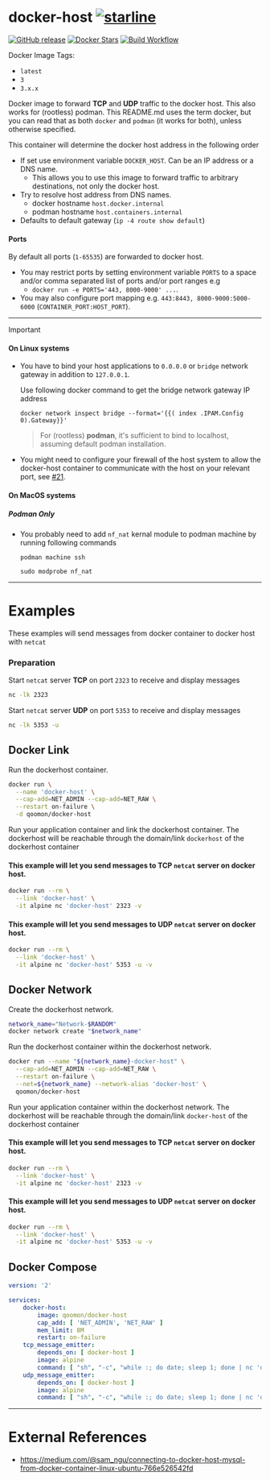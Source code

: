 
# docker-host [![starline](https://github-starline.vercel.app/qoomon/docker-host)](https://github.com/qoomon/starline)

[![GitHub release](https://img.shields.io/github/release/qoomon/docker-host.svg)](https://hub.docker.com/r/qoomon/docker-host/)
[![Docker Stars](https://img.shields.io/docker/pulls/qoomon/docker-host.svg)](https://hub.docker.com/r/qoomon/docker-host/)
[![Build Workflow](https://github.com/qoomon/docker-host/workflows/Build/badge.svg)](https://github.com/qoomon/docker-host/actions?query=workflow%3ABuild)


Docker Image Tags:
* `latest`
* `3`
* `3.x.x`

Docker image to forward **TCP** and **UDP** traffic to the docker host. This
also works for (rootless) podman. This README.md uses the term docker, but you
can read that as both `docker` and `podman` (it works for both), unless
otherwise specified.

This container will determine the docker host address in the following order
* If set use environment variable `DOCKER_HOST`. Can be an IP address or a DNS name.
  * This allows you to use this image to forward traffic to arbitrary destinations, not only the docker host.
* Try to resolve host address from DNS names.
  * docker hostname `host.docker.internal` 
  * podman hostname `host.containers.internal`
* Defaults to default gateway (`ip -4 route show default`)

#### Ports
By default all ports (`1-65535`) are forwarded to docker host. 

* You may restrict ports by setting environment variable `PORTS` to a space and/or comma separated list of ports and/or port ranges e.g 
  * `docker run -e PORTS='443, 8000-9000' ...`. 
* You may also configure port mapping e.g. `443:8443, 8000-9000:5000-6000` (`CONTAINER_PORT:HOST_PORT`).

---
> [!IMPORTANT]
> #### On **Linux systems**
> 
> * You have to bind your host applications to `0.0.0.0` or `bridge` network gateway in addition to `127.0.0.1`. 
> 
>   Use following docker command to get the bridge network gateway IP address 
> 
>   `docker network inspect bridge --format='{{( index .IPAM.Config 0).Gateway}}'`
> 
>   > For (rootless) **podman**, it's sufficient to bind to localhost, assuming
>   > default podman installation.
> 
> * You might need to configure your firewall of the host system to allow the docker-host container to communicate with the host on your relevant port, see [#21](https://github.com/qoomon/docker-host/issues/21#issuecomment-497831038).
> 
> #### On **MacOS systems**
> 
> ##### Podman Only
> 
> * You probably need to add `nf_nat` kernal module to podman machine by running following commands
> 
>   ```shell
>   podman machine ssh
> 
>   sudo modprobe nf_nat
>   ```

---

# Examples
These examples will send messages from docker container to docker host with `netcat`

### Preparation
Start `netcat` server **TCP** on port `2323` to receive and display messages
```sh
nc -lk 2323
```
Start `netcat` server **UDP** on port `5353` to receive and display messages
```sh
nc -lk 5353 -u
```   

## Docker Link
Run the dockerhost container.
```sh
docker run \
  --name 'docker-host' \
  --cap-add=NET_ADMIN --cap-add=NET_RAW \
  --restart on-failure \
  -d qoomon/docker-host
```
Run your application container and link the dockerhost container.
The dockerhost will be reachable through the domain/link `dockerhost` of the dockerhost container
#### This example will let you send messages to **TCP** `netcat` server on docker host.
```sh
docker run --rm \
  --link 'docker-host' \
  -it alpine nc 'docker-host' 2323 -v
```
#### This example will let you send messages to **UDP** `netcat` server on docker host.
```sh
docker run --rm \
  --link 'docker-host' \
  -it alpine nc 'docker-host' 5353 -u -v
```

## Docker Network
Create the dockerhost network.
```sh
network_name="Network-$RANDOM"
docker network create "$network_name"
```
Run the dockerhost container within the dockerhost network.
```sh
docker run --name "${network_name}-docker-host" \
  --cap-add=NET_ADMIN --cap-add=NET_RAW \
  --restart on-failure \
  --net=${network_name} --network-alias 'docker-host' \
  qoomon/docker-host
```
Run your application container within the dockerhost network.
The dockerhost will be reachable through the domain/link `docker-host` of the dockerhost container
#### This example will let you send messages to **TCP** `netcat` server on docker host.
```sh
docker run --rm \
  --link 'docker-host' \
  -it alpine nc 'docker-host' 2323 -v
```
#### This example will let you send messages to **UDP** `netcat` server on docker host.
```sh
docker run --rm \
  --link 'docker-host' \
  -it alpine nc 'docker-host' 5353 -u -v
```

## Docker Compose
```yaml
version: '2'

services:
    docker-host:
        image: qoomon/docker-host
        cap_add: [ 'NET_ADMIN', 'NET_RAW' ]
        mem_limit: 8M
        restart: on-failure
    tcp_message_emitter:
        depends_on: [ docker-host ]
        image: alpine
        command: [ "sh", "-c", "while :; do date; sleep 1; done | nc 'docker-host' 2323 -v"]
    udp_message_emitter:
        depends_on: [ docker-host ]
        image: alpine
        command: [ "sh", "-c", "while :; do date; sleep 1; done | nc 'docker-host' 5353 -u -v"]
```

---
# External References
* https://medium.com/@sam_ngu/connecting-to-docker-host-mysql-from-docker-container-linux-ubuntu-766e526542fd
